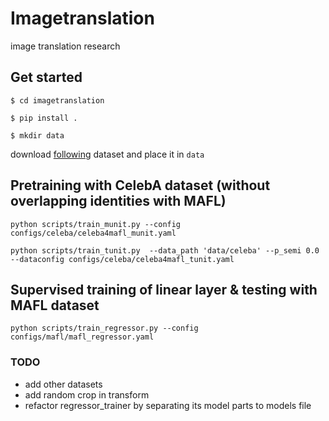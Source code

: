 # Imagetranslation
image translation research

## Get started
`$ cd imagetranslation`

`$ pip install .`

`$ mkdir data`

download [following](https://drive.google.com/file/d/1x1Dm9hNbqda30KEYC8hLX1_s_cIE5Aoc/view?usp=sharing) dataset and place it in `data`


## Pretraining with CelebA dataset (without overlapping identities with MAFL)

`python scripts/train_munit.py --config configs/celeba/celeba4mafl_munit.yaml` 

`python scripts/train_tunit.py  --data_path 'data/celeba' --p_semi 0.0 --dataconfig configs/celeba/celeba4mafl_tunit.yaml` 

## Supervised training of linear layer & testing with MAFL dataset
`python scripts/train_regressor.py --config configs/mafl/mafl_regressor.yaml`


### TODO
- add other datasets
- add random crop in transform
- refactor regressor_trainer by separating its model parts to models file
